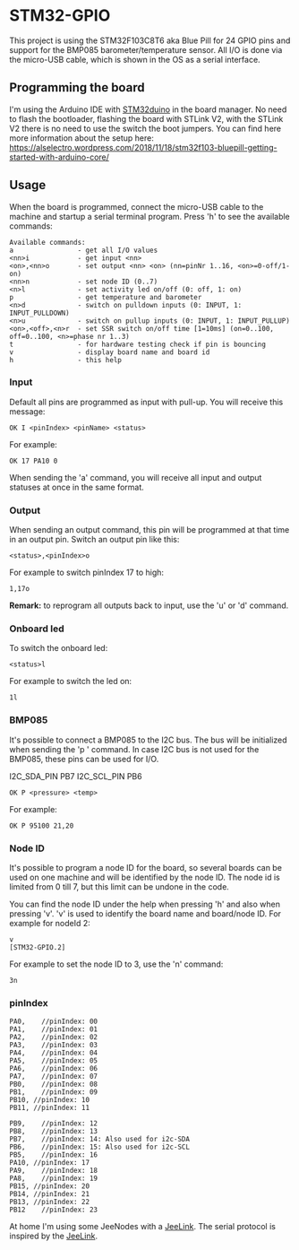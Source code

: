 # STM32-GPIO

This project is using the STM32F103C8T6 aka Blue Pill for 24 GPIO pins and support for the BMP085 barometer/temperature sensor.
All I/O is done via the micro-USB cable, which is shown in the OS as a serial interface.

## Programming the board

I'm using the Arduino IDE with [STM32duino](https://github.com/stm32duino/Arduino_Core_STM32) in the board manager. No need to flash the bootloader, flashing the board with STLink V2, with the STLink V2 there is no need to use the switch the boot jumpers.
You can find here more information about the setup here:
https://alselectro.wordpress.com/2018/11/18/stm32f103-bluepill-getting-started-with-arduino-core/

## Usage

When the board is programmed, connect the micro-USB cable to the machine and startup a serial terminal program.
Press 'h' to see the available commands:

```
Available commands:
a                - get all I/O values
<nn>i            - get input <nn>
<on>,<nn>o       - set output <nn> <on> (nn=pinNr 1..16, <on>=0-off/1-on)
<nn>n            - set node ID (0..7)
<n>l             - set activity led on/off (0: off, 1: on)
p                - get temperature and barometer
<n>d             - switch on pulldown inputs (0: INPUT, 1: INPUT_PULLDOWN)
<n>u             - switch on pullup inputs (0: INPUT, 1: INPUT_PULLUP)
<on>,<off>,<n>r  - set SSR switch on/off time [1=10ms] (on=0..100, off=0..100, <n>=phase nr 1..3)
t                - for hardware testing check if pin is bouncing
v                - display board name and board id
h                - this help
```

### Input

Default all pins are programmed as input with pull-up. You will receive this message:

```
OK I <pinIndex> <pinName> <status>
```

For example:

```
OK 17 PA10 0
```

When sending the 'a' command, you will receive all input and output statuses at once in the same format.

### Output

When sending an output command, this pin will be programmed at that time in an output pin. Switch an output pin like this:

```
<status>,<pinIndex>o
```

For example to switch pinIndex 17 to high:

```
1,17o
```

**Remark:** to reprogram all outputs back to input, use the 'u' or 'd' command.

### Onboard led

To switch the onboard led:

```
<status>l
```

For example to switch the led on:

```
1l
```

### BMP085

It's possible to connect a BMP085 to the I2C bus. The bus will be initialized when sending the 'p ' command. In case I2C bus is not used for the BMP085, these pins can be used for I/O.

I2C_SDA_PIN     PB7
I2C_SCL_PIN     PB6

```
OK P <pressure> <temp>
```

For example:

```
OK P 95100 21,20
```

### Node ID

It's possible to program a node ID for the board, so several boards can be used on one machine and will be identified by the node ID. The node id is limited from 0 till 7, but this limit can be undone in the code.

You can find the node ID under the help when pressing 'h' and also when pressing 'v'. 'v' is used to identify the board name and board/node ID. For example for nodeId 2:

```
v
[STM32-GPIO.2]
```

For example to set the node ID to 3, use the 'n' command:

```
3n
```

### pinIndex

```
PA0,    //pinIndex: 00
PA1,    //pinIndex: 01
PA2,    //pinIndex: 02
PA3,    //pinIndex: 03
PA4,    //pinIndex: 04
PA5,    //pinIndex: 05
PA6,    //pinIndex: 06
PA7,    //pinIndex: 07
PB0,    //pinIndex: 08
PB1,    //pinIndex: 09
PB10, //pinIndex: 10
PB11, //pinIndex: 11

PB9,    //pinIndex: 12
PB8,    //pinIndex: 13
PB7,    //pinIndex: 14: Also used for i2c-SDA
PB6,    //pinIndex: 15: Also used for i2c-SCL
PB5,    //pinIndex: 16
PA10, //pinIndex: 17
PA9,    //pinIndex: 18
PA8,    //pinIndex: 19
PB15, //pinIndex: 20
PB14, //pinIndex: 21
PB13, //pinIndex: 22
PB12    //pinIndex: 23
```

At home I'm using some JeeNodes with a [JeeLink](https://github.com/jeelabs/jeelib/blob/master/examples/RF12/RF12demo/RF12demo.ino). The serial protocol is inspired by the [JeeLink](https://github.com/jeelabs/jeelib/blob/master/examples/RF12/RF12demo/RF12demo.ino).
